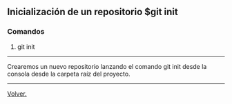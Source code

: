 ## Inicialización de un repositorio $git init

### Comandos

1) git init
---

Crearemos un nuevo repositorio lanzando el comando git init desde la consola desde la carpeta raíz del proyecto.

---

[Volver.](https://github.com/megagringa/Git-GitHub)